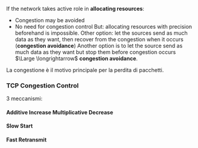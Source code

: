 If the network takes active role in **allocating resources**: 
- Congestion may be avoided
- No need for congestion control
But: allocating resources with precision beforehand is impossible.
Other option: let the sources send as much data as they want, then recover from the congestion when it occurs (**congestion avoidance**)
Another option is to let the source send as much data as they want but stop them before congestion occurs $\Large \longrightarrow$ **congestion avoidance**.



La congestione è il motivo principale per la perdita di pacchetti. 

### TCP Congestion Control 
3 meccanismi: 
#### Additive Increase Multiplicative Decrease

#### Slow Start

#### Fast Retransmit

